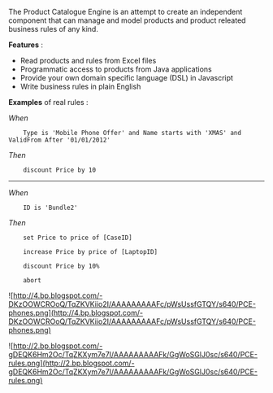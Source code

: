 The Product Catalogue Engine is an attempt to create an independent component that can manage and model products and product releated business rules of any kind.

**Features** :

  * Read products and rules from Excel files
  * Programmatic access to products from Java applications
  * Provide your own domain specific language (DSL) in Javascript
  * Write business rules in plain English

**Examples** of real rules :

_When_

`    Type is 'Mobile Phone Offer' and Name starts with 'XMAS' and ValidFrom After '01/01/2012'`

_Then_

`    discount Price by 10`


---


_When_

`    ID is 'Bundle2'`

_Then_

`    set Price to price of [CaseID]`

`    increase Price by price of [LaptopID]`

`    discount Price by 10%`

`    abort`

![http://4.bp.blogspot.com/-DKzOOWCROoQ/TqZKVKiio2I/AAAAAAAAAFc/pWsUssfGTQY/s640/PCE-phones.png](http://4.bp.blogspot.com/-DKzOOWCROoQ/TqZKVKiio2I/AAAAAAAAAFc/pWsUssfGTQY/s640/PCE-phones.png)

![http://2.bp.blogspot.com/-gDEQK6Hm2Oc/TqZKXym7e7I/AAAAAAAAAFk/GgWoSGlJ0sc/s640/PCE-rules.png](http://2.bp.blogspot.com/-gDEQK6Hm2Oc/TqZKXym7e7I/AAAAAAAAAFk/GgWoSGlJ0sc/s640/PCE-rules.png)